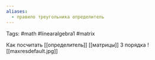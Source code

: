 ```yaml
---
aliases:
  - правило треугольника определитель
---
```

Tags: #math #linearalgebra1 #matrix

Как посчитать [[определитель]] [[матрицы]] 3 порядка
![[maxresdefault.jpg]]